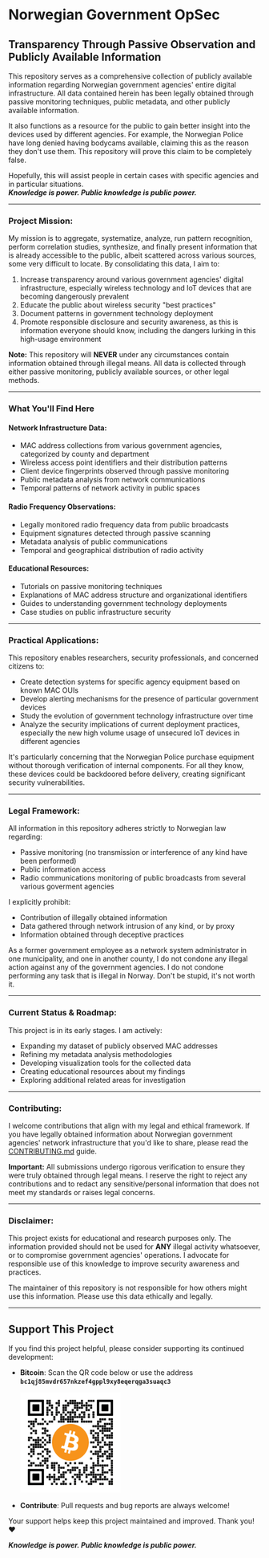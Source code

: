 # Norwegian Government OpSec 

## Transparency Through Passive Observation and Publicly Available Information

This repository serves as a comprehensive collection of publicly available information regarding Norwegian government agencies' entire digital infrastructure. All data contained herein has been legally obtained through passive monitoring techniques, public metadata, and other publicly available information.  

It also functions as a resource for the public to gain better insight into the devices used by different agencies. For example, the Norwegian Police have long denied having bodycams available, claiming this as the reason they don't use them. This repository will prove this claim to be completely false.  

Hopefully, this will assist people in certain cases with specific agencies and in particular situations.  
***Knowledge is power. Public knowledge is public power.***

---

### Project Mission:

My mission is to aggregate, systematize, analyze, run pattern recognition, perform correlation studies, synthesize, and finally present information that is already accessible to the public, albeit scattered across various sources, some very difficult to locate. By consolidating this data, I aim to:

1. Increase transparency around various government agencies' digital infrastructure, especially wireless technology and IoT devices that are becoming dangerously prevalent
2. Educate the public about wireless security "best practices"
3. Document patterns in government technology deployment
4. Promote responsible disclosure and security awareness, as this is information everyone should know, including the dangers lurking in this high-usage environment

**Note:** This repository will **NEVER** under any circumstances contain information obtained through illegal means. All data is collected through either passive monitoring, publicly available sources, or other legal methods.

---

### What You'll Find Here

#### Network Infrastructure Data:
- MAC address collections from various government agencies, categorized by county and department
- Wireless access point identifiers and their distribution patterns
- Client device fingerprints observed through passive monitoring
- Public metadata analysis from network communications
- Temporal patterns of network activity in public spaces

#### Radio Frequency Observations:
- Legally monitored radio frequency data from public broadcasts
- Equipment signatures detected through passive scanning
- Metadata analysis of public communications
- Temporal and geographical distribution of radio activity

#### Educational Resources:
- Tutorials on passive monitoring techniques
- Explanations of MAC address structure and organizational identifiers
- Guides to understanding government technology deployments
- Case studies on public infrastructure security

---

### Practical Applications:

This repository enables researchers, security professionals, and concerned citizens to:

- Create detection systems for specific agency equipment based on known MAC OUIs
- Develop alerting mechanisms for the presence of particular government devices
- Study the evolution of government technology infrastructure over time
- Analyze the security implications of current deployment practices, especially the new high volume usage of unsecured IoT devices in different agencies

It's particularly concerning that the Norwegian Police purchase equipment without thorough verification of internal components. For all they know, these devices could be backdoored before delivery, creating significant security vulnerabilities.

---

### Legal Framework:

All information in this repository adheres strictly to Norwegian law regarding:

- Passive monitoring (no transmission or interference of any kind have been performed)
- Public information access
- Radio communications monitoring of public broadcasts from several various goverment agencies

I explicitly prohibit:
- Contribution of illegally obtained information
- Data gathered through network intrusion of any kind, or by proxy
- Information obtained through deceptive practices

As a former government employee as a network system administrator in one municipality, and one in another county, I do not condone any illegal action against any of the government agencies. I do not condone performing any task that is illegal in Norway.
Don't be stupid, it's not worth it.

---

### Current Status & Roadmap:

This project is in its early stages. I am actively:

- Expanding my dataset of publicly observed MAC addresses
- Refining my metadata analysis methodologies
- Developing visualization tools for the collected data
- Creating educational resources about my findings
- Exploring additional related areas for investigation

---

### Contributing:

I welcome contributions that align with my legal and ethical framework. If you have legally obtained information about Norwegian government agencies' network infrastructure that you'd like to share, please read the [CONTRIBUTING.md](CONTRIBUTING.md) guide.

**Important:** All submissions undergo rigorous verification to ensure they were truly obtained through legal means. I reserve the right to reject any contributions and to redact any sensitive/personal information that does not meet my standards or raises legal concerns.

---

### Disclaimer:

This project exists for educational and research purposes only. The information provided should not be used for **ANY** illegal activity whatsoever, or to compromise government agencies' operations. I advocate for responsible use of this knowledge to improve security awareness and practices.

The maintainer of this repository is not responsible for how others might use this information. Please use this data ethically and legally.

---

## Support This Project

If you find this project helpful, please consider supporting its continued development:

- **Bitcoin**: Scan the QR code below or use the address  
  **`bc1qj85mvdr657nkzef4gppl9xy8eqerqga3suaqc3`**
  
  ![BTC Donation QR Code](assets/qr-btc-address-200.png)

- **Contribute**: Pull requests and bug reports are always welcome!

Your support helps keep this project maintained and improved. Thank you! ❤️

***Knowledge is power. Public knowledge is public power.***
